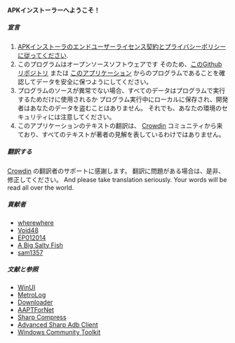 #### APKインストーラーへようこそ！

##### 宣言
1. [APKインストーラのエンドユーザーライセンス契約とプライバシーポリシーに従ってください](https://github.com/Paving-Base/APK-Installer/blob/main/Privacy.md).
2. このプログラムはオープンソースソフトウェアです そのため、[このGithub リポジトリ](https://github.com/Paving-Base/APK-Installer)  または [このアプリケーション](https://apps.microsoft.com/store/detail/9P2JFQ43FPPG) からのプログラムであることを確認してデータを安全に保つようにしてください。
3. プログラムのソースが異常でない場合、すべてのデータはプログラムで実行するためだけに使用されるか プログラム実行中にローカルに保存され、開発者はあなたのデータを盗むことはありません。 それでも、あなたの環境のセキュリティには注意してください。
4. このアプリケーションのテキストの翻訳は、 [Crowdin](https://crowdin.com/project/APKInstaller "Crowdin") コミュニティから来ており、すべてのテキストが著者の見解を表しているわけではありません。

##### 翻訳する
[Crowdin](https://crowdin.com/project/APKInstaller "Crowdin") の翻訳者のサポートに感謝します。 翻訳に問題がある場合は、是非、修正してください。 And please take translation seriously. Your words will be read all over the world.

##### 貢献者
- [wherewhere](https://github.com/wherewhere)
- [Void48](https://github.com/Void48)
- [EP012014](https://github.com/EP012014)
- [A Big Salty Fish](https://github.com/bigsaltyfishes)
- [sam1357](https://github.com/sam1357)

##### 文献と参照
- [WinUI](https://github.com/microsoft/microsoft-ui-xaml "WinUI")
- [MetroLog](https://github.com/roubachof/MetroLog "MetroLog")
- [Downloader](https://github.com/bezzad/Downloader "Downloader")
- [AAPTForNet](https://github.com/canheo136/QuickLook.Plugin.ApkViewer "AAPTForNet")
- [Sharp Compress](https://github.com/adamhathcock/sharpcompress "Sharp Compress")
- [Advanced Sharp Adb Client](https://github.com/yungd1plomat/AdvancedSharpAdbClient "Advanced Sharp Adb Client")
- [Windows Community Toolkit](https://github.com/CommunityToolkit/WindowsCommunityToolkit "Windows Community Toolkit")